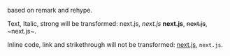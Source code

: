 based on remark and rehype.

Text, Italic, strong will be transformed: next.js, _next.js_ **next.js**, ~~next.js~~, ~next.js~.

Inline code, link and strikethrough will not be transformed: [next.js](https://github.com/vercel/next.js), `next.js`.
